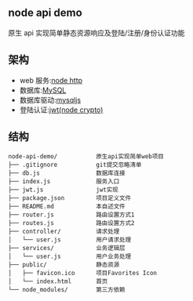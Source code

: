 ## node api demo

原生 api 实现简单静态资源响应及登陆/注册/身份认证功能

## 架构

- web 服务:[node http](https://nodejs.org/dist/latest-v11.x/docs/api/http.html)
- 数据库:[MySQL](mysql.com)
- 数据库驱动:[mysqljs](https://github.com/mysqljs/mysql)
- 登陆认证:[jwt(node crypto)](https://nodejs.org/dist/latest-v11.x/docs/api/crypto.html)

## 结构

```
node-api-demo/           原生api实现简单web项目
├── .gitignore           git提交忽略清单
├── db.js                数据库连接
├── index.js             服务入口
├── jwt.js               jwt实现
├── package.json         项目定义文件
├── README.md            本自述文件
├── router.js            路由设置方式1
├── routes.js            路由设置方式2
├── controller/          请求处理
│   └── user.js          用户请求处理
├── services/            业务逻辑层
│   └── user.js          用户业务处理
├── public/              静态资源
│   ├── favicon.ico      项目Favorites Icon
│   └── index.html       首页
└── node_modules/        第三方依赖
```
